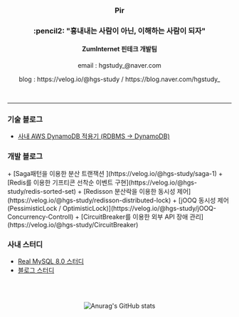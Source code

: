 
<!--
### Hi there 👋
**hgs-study/hgs-study** is a ✨ _special_ ✨ repository because its `README.md` (this file) appears on your GitHub profile.

Here are some ideas to get you started:

- 🔭 I’m currently working on ...
- 🌱 I’m currently learning ...
- 👯 I’m looking to collaborate on ...
- 🤔 I’m looking for help with ...
- 💬 Ask me about ...
- 📫 How to reach me: ...
- 😄 Pronouns: ...
- ⚡ Fun fact: ...
-->
<br>
<h3 align='center'>Pir</h3>
<h3 align='center'>:pencil2: "흉내내는 사람이 아닌, 이해하는 사람이 되자"</h3>
<h4 align='center'> ZumInternet 핀테크 개발팀 </h4>
<p align='center'> email : hgstudy_@naver.com </p>
<p align='center'> blog : https://velog.io/@hgs-study / https://blog.naver.com/hgstudy_ </p>
<br>

----
<h3>기술 블로그</h3>

 + [사내 AWS DynamoDB 적용기 (RDBMS -> DynamoDB)](https://zuminternet.github.io/DynamoDB)

<h3>개발 블로그</h3>
 + [Saga패턴을 이용한 분산 트랜잭션 ](https://velog.io/@hgs-study/saga-1)
 + [Redis를 이용한 기프티콘 선착순 이벤트 구현](https://velog.io/@hgs-study/redis-sorted-set)
 + [Redisson 분산락을 이용한 동시성 제어](https://velog.io/@hgs-study/redisson-distributed-lock)
 + [jOOQ 동시성 제어 (PessimisticLock / OptimisticLock)](https://velog.io/@hgs-study/jOOQ-Concurrency-Controll)
 + [CircuitBreaker를 이용한 외부 API 장애 관리](https://velog.io/@hgs-study/CircuitBreaker)

<h3>사내 스터디</h3>

 + [Real MySQL 8.0 스터디](https://github.com/zunior-study/real-mysql-study)
 + [블로그 스터디](https://github.com/zum-study/zum-blog-study)
  
<br>

<br>

<div align='center'>
 
 ![Anurag's GitHub stats](https://github-readme-stats.vercel.app/api?username=hgs-study&show_icons=true&theme=radical)
 
</div>
